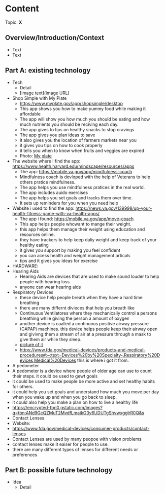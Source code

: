 # Content
Topic: **X**

## Overview/Introduction/Context
* Text
* Text

## Part A: existing technology
* Tech
  * Detail
  * [image text](image URL)
* Shop Simple with My Plate
  * https://www.myplate.gov/app/shopsimple/desktop
  * This app shows you how to make yummy food while making it affordable
  * The app will show you how much you should be eating and how much nutrients you should be reciving each day.
  * The app gives to tips on healthy snacks to stop cravings
  * The app gives you plan ideas to save
  * it also gives you the location of farmers markets near you
  * it gives you tips on how to cook properly
  * it tells you when to know when fruits and veggies are expired
  * Photo: [My plate](https://www.myplate.gov/themes/custom/myplate/assets/img/myplate/myplate-brand.svg)
* The website where i find the app: https://www.health.harvard.edu/mindscape/resources/apps
  *  The app: https://mobile.va.gov/app/mindfulness-coach
  *  Mindfulness coach is devloped with the help of Veterans to help others pratice mindfulness.
  *  The app helps you use mindfulness pratices in the real world.
  *  The app includes auido exercises
  *  The app helps you set goals and tracks them over time.
  *  It sets up reminders for you when you need help
* Website i used to find the app: https://news.va.gov/139998/up-your-health-fitness-game-with-va-health-apps/
  * The app i found: https://mobile.va.gov/app/move-coach
  * This app helps people whowant to mange their weight.
  * this app helps them manage their weight using education and resources online.
  * they have trackers to help keep daliy weight and keep track of your healthy eating
  * it gives you support by making you feel confident
  * you can acess health and weight management articals
  * tips and it gives you ideas for exercise
* HARDWARE:
* Hearing Aids
  * Hearing Aids are devices that are used to make sound louder to help people with hearing loss.
  * anyone can wear hearing aids
* Respiratory Devices
  * these device help people breath when they have a hard time breathing
  * there are many differnt divieces that help you breath like
  * Continuous Ventilatores where they mechanically control a persons breathing while giving the person a amount of oxygen
  * another device is caalled a continuous positive airway pressure (CAPAP) machines. this device helps people keep their airway open and givivng them a stream of air at a pressure through a mask to give them air while they sleep.
  * [picture of it](https://www.fda.gov/files/man_using_CPAP_drupal_1600x900-01.png)
  * https://www.fda.gov/medical-devices/products-and-medical-procedures#:~:text=Devices%20by%20Specialty-,Respiratory%20Devices,Medical%20Devices this is where i got it from.
 * A pedometer
  * A pedometer is a device where people of older age can use to count their steps. it could be used to gewt goals
  * it could be used to make people be more active and set healthy habits for others.
  * it could help you set goals and understand how much you move per day when you wake up and when you go back to sleep.
  * it could also help you make a plan on how to live a healthy life
  * https://encrypted-tbn0.gstatic.com/images?q=tbn:ANd9GcQZMuT2MvdfLmajkG3y6UDUTgShvwxgglrR0Q&s
* Contact Lenses
* Website:
 * https://www.fda.gov/medical-devices/consumer-products/contact-lenses
 * Contact Lenses are used by many peopoe with vision problems
 * contact lenses make it eaiser for people to use.
 * there are many different types of lenses for different needs or preferences
    

## Part B: possible future technology
* Idea
  * Detail
